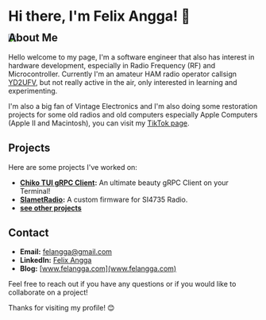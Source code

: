 # Hi there, I'm Felix Angga! 👋

<div style="margin-bottom: -50px; padding: 0;">
    <img src="https://reimaginedreadme-lilac.vercel.app/api/embed/felangga?panels=userstatistics,toplanguages,commitgraph,toprepositories"/>
</div>

## About Me
Hello welcome to my page, I'm a software engineer that also has interest in hardware development, especially in Radio Frequency (RF) and Microcontroller. Currently I'm an amateur HAM radio operator callsign [YD2UFV](https://www.qrz.com/db/YD2UFV), but not really active in the air, only interested in learning and experimenting. 

I'm also a big fan of Vintage Electronics and I'm also doing some restoration projects for some old radios and old computers especially Apple Computers (Apple II and Macintosh), you can visit my [TikTok page](https://www.tiktok.com/@erlandelectro). 

## Projects
Here are some projects I've worked on:
- **[Chiko TUI gRPC Client](https://github.com/felangga/chiko):** An ultimate beauty gRPC Client on your Terminal!
- **[SlametRadio](https://github.com/felangga/slametradio):** A custom firmware for SI4735 Radio.
- **[see other projects](https://github.com/felangga?tab=repositories)**



## Contact
- **Email:** [felangga@gmail.com](mailto:felangga@gmail.com)
- **LinkedIn:** [Felix Angga](https://www.linkedin.com/in/felangga/)
- **Blog:** [www.felangga.com](www.felangga.com)

Feel free to reach out if you have any questions or if you would like to collaborate on a project!

Thanks for visiting my profile! 😊
